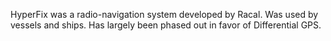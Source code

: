 HyperFix was a radio-navigation system developed by Racal. Was used by vessels and ships. Has largely been phased out in favor of Differential GPS.